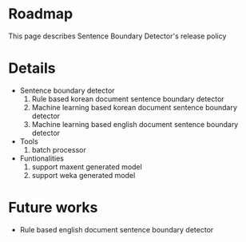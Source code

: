 # Roadmap #
This page describes Sentence Boundary Detector's release policy

# Details #
  * Sentence boundary detector
    1. Rule based korean document sentence boundary detector
    1. Machine learning based korean document sentence boundary detector
    1. Machine learning based english document sentence boundary detector
  * Tools
    1. batch processor
  * Funtionalities
    1. support maxent generated model
    1. support weka generated model

# Future works #
  * Rule based english document sentence boundary detector